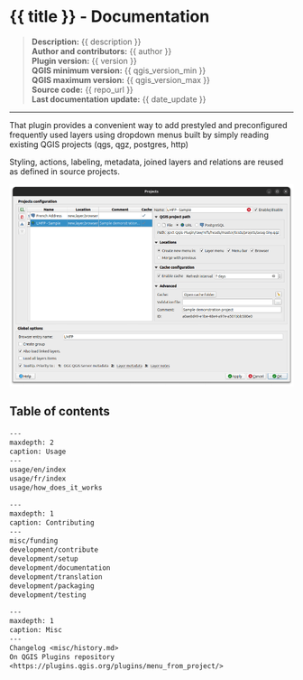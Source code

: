 # {{ title }} - Documentation

> **Description:** {{ description }}  
> **Author and contributors:** {{ author }}  
> **Plugin version:** {{ version }}  
> **QGIS minimum version:** {{ qgis_version_min }}  
> **QGIS maximum version:** {{ qgis_version_max }}  
> **Source code:** {{ repo_url }}  
> **Last documentation update:** {{ date_update }}

----

That plugin provides a convenient way to add prestyled and preconfigured frequently used layers using dropdown menus built by simply reading existing QGIS projects (qgs, qgz, postgres, http)

Styling, actions, labeling, metadata, joined layers and relations are reused as defined in source projects.

![Layers menu from project - Overview](./static/config_window_en.png)

## Table of contents

```{toctree}
---
maxdepth: 2
caption: Usage
---
usage/en/index
usage/fr/index
usage/how_does_it_works
```

```{toctree}
---
maxdepth: 1
caption: Contributing
---
misc/funding
development/contribute
development/setup
development/documentation
development/translation
development/packaging
development/testing
```

```{toctree}
---
maxdepth: 1
caption: Misc
---
Changelog <misc/history.md>
On QGIS Plugins repository <https://plugins.qgis.org/plugins/menu_from_project/>
```
